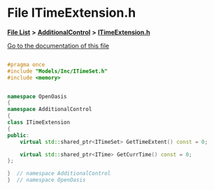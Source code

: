 

# File ITimeExtension.h

[**File List**](files.md) **>** [**AdditionalControl**](dir_f42854fb7a47e961c6b84a97d295c858.md) **>** [**ITimeExtension.h**](_i_time_extension_8h.md)

[Go to the documentation of this file](_i_time_extension_8h.md)


```C++

#pragma once
#include "Models/Inc/ITimeSet.h"
#include <memory>


namespace OpenOasis
{
namespace AdditionalControl
{
class ITimeExtension
{
public:
    virtual std::shared_ptr<ITimeSet> GetTimeExtent() const = 0;

    virtual std::shared_ptr<ITime> GetCurrTime() const = 0;
};

}  // namespace AdditionalControl
}  // namespace OpenOasis
```


